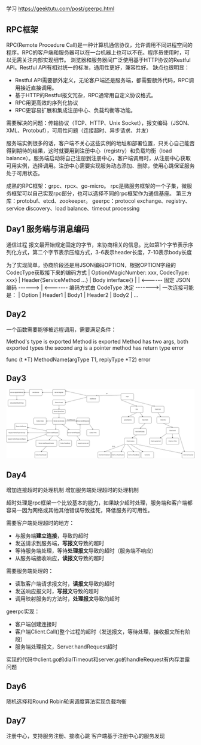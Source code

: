 #
学习 https://geektutu.com/post/geerpc.html

## RPC框架
RPC(Remote Procedure Call)是一种计算机通信协议，允许调用不同进程空间的程序。RPC的客户端和服务器可以在一台机器上也可以不在。程序员使用时，可以无需关注内部实现细节。
浏览器和服务器间广泛使用基于HTTP协议的Restful API。Restful API有相对统一的标准，通用性更好，兼容性好。
缺点也很明显：
- Restful API需要额外定义，无论客户端还是服务端，都需要额外代码，RPC调用接近直接调用。
- 基于HTTP的Restful报文冗杂，RPC通常用自定义协议格式。
- RPC用更高效的序列化协议
- RPC更容易扩展和集成注册中心、负载均衡等功能。

需要解决的问题：传输协议（TCP、HTTP、Unix Socket），报文编码（JSON、XML、Protobuf），可用性问题（连接超时、异步请求、并发）

服务端实例很多的话，客户端不关心这些实例的地址和部署位置，只关心自己能否得到期待的结果，这时就要用到注册中心（registry）和负载均衡（load balance）。服务端启动将自己注册到注册中心，客户端调用时，从注册中心获取可用实例，选择调用。注册中心需要实现服务动态添加、删除，使用心跳保证服务处于可用状态。

成熟的RPC框架：grpc、rpcx、go-micro。
rpc是微服务框架的一个子集，微服务框架可以自己实现rpc部分，也可以选择不同的rpc框架作为通信基座。
第三方库：protobuf、etcd、zookeeper。
geerpc：protocol exchange、registry、service discovery、load balance、timeout processing

## Day1 服务端与消息编码


通信过程
报文最开始规定固定的字节，来协商相关的信息。比如第1个字节表示序列化方式，第二个字节表示压缩方式，3-6表示header长度，7-10表示body长度

为了实现简单，协商阶段还是用JSON编码OPTION，根据OPTION字段的CodecType获取接下来的编码方式
| Option{MagicNumber: xxx, CodecType: xxx} | Header{ServiceMethod ...} | Body interface{} |
| <------      固定 JSON 编码      ------>  | <-------   编码方式由 CodeType 决定   ------->|
一次连接可能是：
| Option | Header1 | Body1 | Header2 | Body2 | ... 

## Day2 

一个函数需要能够被远程调用，需要满足条件：

Method's type is exported
Method is exported
Method has two args, both exported types
the second arg is a pointer
method has return type error

func (t *T) MethodName(argType T1, replyType *T2) error
## Day3

![geerpcday3](https://raw.githubusercontent.com/bevancheng/imgrepo/main/202206081259912.jpg)

## Day4
增加连接超时的处理机制
增加服务端处理超时的处理机制

超时处理是rpc框架一个比较基本的能力，如果缺少超时处理，服务端和客户端都容易一因为网络或其他其他错误导致挂死，降低服务的可用性。


需要客户端处理超时的地方：
- 与服务端**建立连接**，导致的超时
- 发送请求到服务端，**写报文**导致的超时
- 等待服务端处理，等待**处理报文**导致的超时（服务端不响应）
- 从服务端接收响应，**读报文**导致的超时

需要服务端处理的：
- 读取客户端请求报文时，**读报文**导致的超时
- 发送响应报文时，**写报文**导致的超时
- 调用映射服务的方法时，**处理报文**导致的超时

geerpc实现：
- 客户端创建连接时
- 客户端Client.Call()整个过程的超时（发送报文，等待处理，接收报文所有阶段）
- 服务端处理报文，Server.handRequest超时

实现的代码中client.go的dialTimeout和server.go的handleRequest有内存泄露问题

## Day6
随机选择和Round Robin轮询调度算法实现负载均衡

## Day7
注册中心，支持服务注册、接收心跳
客户端基于注册中心的服务发现